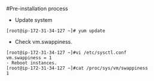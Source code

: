 #Pre-installation process
* Update system
```
[root@ip-172-31-34-127 ~]# yum update
```
* Check vm.swappiness.
```
[root@ip-172-31-34-127 ~]#vi /etc/sysctl.conf
vm.swappiness = 1
- Reboot instances.
[root@ip-172-31-34-127 ~]#cat /proc/sys/vm/swappiness
1
```

